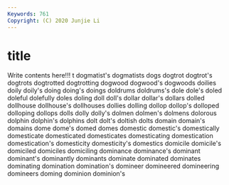 ```yaml
---
Keywords: 761
Copyright: (C) 2020 Junjie Li
---
```


# title

Write contents here!!!
t 
dogmatist's 
dogmatists 
dogs 
dogtrot 
dogtrot's 
dogtrots 
dogtrotted 
dogtrotting
dogwood 
dogwood's 
dogwoods 
doilies 
doily 
doily's 
doing 
doing's 
doings 
doldrums
doldrums's 
dole 
dole's 
doled 
doleful 
dolefully 
doles 
doling 
doll 
doll's
dollar 
dollar's 
dollars 
dolled 
dollhouse 
dollhouse's 
dollhouses 
dollies 
dolling 
dollop
dollop's 
dolloped 
dolloping 
dollops 
dolls 
dolly 
dolly's 
dolmen 
dolmen's 
dolmens
dolorous 
dolphin 
dolphin's 
dolphins 
dolt 
dolt's 
doltish 
dolts 
domain 
domain's
domains 
dome 
dome's 
domed 
domes 
domestic 
domestic's 
domestically 
domesticate 
domesticated
domesticates 
domesticating 
domestication 
domestication's 
domesticity 
domesticity's 
domestics 
domicile 
domicile's 
domiciled
domiciles 
domiciling 
dominance 
dominance's 
dominant 
dominant's 
dominantly 
dominants 
dominate 
dominated
dominates 
dominating 
domination 
domination's 
domineer 
domineered 
domineering 
domineers 
doming 
dominion
dominion's 
